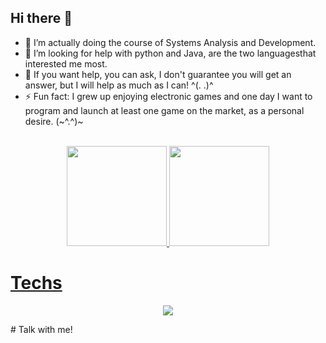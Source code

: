 ## Hi there 👋

- 📖 I’m actually doing the course of Systems Analysis and Development.
- 🤔 I’m looking for help with python and Java, are the two languages ​​that interested me most.
- 💬 If you want help, you can ask, I don't guarantee you will get an answer, but I will help as much as I can! ^(. .)^
- ⚡ Fun fact: I grew up enjoying electronic games and one day I want to program and launch at least one game on the market, as a personal desire. (~^.^)~

<div align="center"><br>
  <a href="https://github.com/Yakkuni">
  <img height="160em" src="https://github-readme-stats.vercel.app/api?username=Yakkuni&show_icons=true&theme=aura&include_all_commits=true&count_private=true"/>
  <img height="160em" src="https://github-readme-stats.vercel.app/api/top-langs/?username=Yakkuni&layout=compact&langs_count=7&theme=aura"/>
</div>

# Techs

<p align="center">
  <a href="https://skillicons.dev">
    <img src="https://skillicons.dev/icons?i=js,html,css,java,python" />
  </a>
</p>
 # Talk with me!

